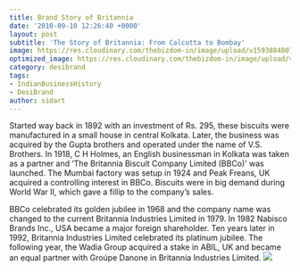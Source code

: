 ```yaml
---
title: Brand Story of Britannia
date: '2010-09-10 12:26:40 +0000'
layout: post
subtitle: 'The Story of Britannia: From Calcutta to Bombay'
image: https://res.cloudinary.com/thebizdom-in/image/upload/v1593884807/Britannia_pqrudx.png
optimized_image: https://res.cloudinary.com/thebizdom-in/image/upload/v1593884807/Britannia_pqrudx.png
category: desibrand
tags:
- IndianBusinessHistory
- DesiBrand
author: sidart
---
```


Started way back in 1892 with an investment of Rs. 295, these biscuits were manufactured in a small house in central Kolkata. 
Later, the business was acquired by the Gupta brothers and operated under the name of V.S. Brothers. 
In 1918, C H Holmes, an English businessman in Kolkata was taken as a partner and ‘The Britannia Biscuit Company Limited (BBCo)’ was launched. 
The Mumbai factory was setup in 1924 and Peak Freans, UK acquired a controlling interest in BBCo. Biscuits were in big demand during World War II, which gave a fillip to the company’s sales. 

BBCo celebrated its golden jubilee in 1968 and the company name was changed to the current Britannia Industries Limited in 1979. 
In 1982 Nabisco Brands Inc., USA became a major foreign shareholder. Ten years later in 1992, Britannia Industries Limited celebrated its platinum jubilee. 
The following year, the Wadia Group acquired a stake in ABIL, UK and became an equal partner with Groúpe Danone in Britannia Industries Limited.
![](https://res.cloudinary.com/thebizdom-in/image/upload/v1594831441/0f34f1da-76e3-4972-bc04-b68cf92ecc49_cmpwkq.jpg)
